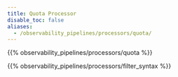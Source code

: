 ```yaml
---
title: Quota Processor
disable_toc: false
aliases:
  - /observability_pipelines/processors/quota/
---
```


{{% observability_pipelines/processors/quota %}}

{{% observability_pipelines/processors/filter_syntax %}}
